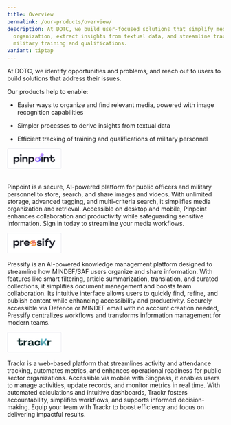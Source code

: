 ```yaml
---
title: Overview
permalink: /our-products/overview/
description: At DOTC, we build user-focused solutions that simplify media
  organization, extract insights from textual data, and streamline tracking of
  military training and qualifications.
variant: tiptap
---
```

<p>At DOTC, we identify opportunities and problems, and reach out to users
to build solutions that address their issues.</p>
<p></p>
<p>Our products help to enable:</p>
<ul data-tight="true" class="tight">
<li>
<p>Easier ways to organize and find relevant media, powered with image recognition
capabilities</p>
</li>
<li>
<p>Simpler processes to derive insights from textual data</p>
</li>
<li>
<p>Efficient tracking of training and qualifications of military personnel
<br>
</p>
</li>
</ul><a class="isomer-image-wrapper" href="https://go.gov.sg/dotc-pinpoint"><img style="width: 25%;" height="auto" width="100%" alt="" src="/images/7PinpointBlack_Horizontal_4x.png"></a>
<p>
<br>Pinpoint is a secure, AI-powered platform for public officers and military
personnel to store, search, and share images and videos. With unlimited
storage, advanced tagging, and multi-criteria search, it simplifies media
organization and retrieval. Accessible on desktop and mobile, Pinpoint
enhances collaboration and productivity while safeguarding sensitive information.
Sign in today to streamline your media workflows.</p>
<p></p>
<p></p><a class="isomer-image-wrapper" href="https://go.gov.sg/dotc-pressify"><img style="width: 25%;" height="auto" width="100%" alt="" src="/images/7PressifyBlack_Horizontal_4x.png"></a>
<p></p>
<p></p>
<p>Pressify is an AI-powered knowledge management platform designed to streamline
how MINDEF/SAF users organize and share information. With features like
smart filtering, article summarization, translation, and curated collections,
it simplifies document management and boosts team collaboration. Its intuitive
interface allows users to quickly find, refine, and publish content while
enhancing accessibility and productivity. Securely accessible via Defence
or MINDEF email with no account creation needed, Pressify centralizes workflows
and transforms information management for modern teams.</p>
<p></p>
<p></p><a class="isomer-image-wrapper" href="https://go.gov.sg/dotc-trackr"><img style="width: 25%;" height="auto" width="100%" alt="" src="/images/7TrackrBlack_Horizontal_4x.png"></a>
<p></p>
<p>Trackr is a web-based platform that streamlines activity and attendance
tracking, automates metrics, and enhances operational readiness for public
sector organizations. Accessible via mobile with Singpass, it enables users
to manage activities, update records, and monitor metrics in real time.
With automated calculations and intuitive dashboards, Trackr fosters accountability,
simplifies workflows, and supports informed decision-making. Equip your
team with Trackr to boost efficiency and focus on delivering impactful
results.</p>
<p></p>